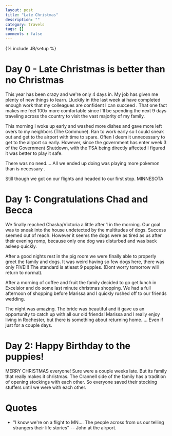 ```yaml
---
layout: post
title: "Late Christmas"
description: ""
category: travels
tags: []
comments : false
---
```

{% include JB/setup %}



# Day 0 - Late Christmas  is better than no Christmas 

This year has been crazy and we're only 4 days in. My job has given me plenty of new things to learn. Lluckily in tthe last week ai have completed enough work that my colleagues are confident I can succeed . That one fact makes me feel 100x more comfortable since I'll be spending the next 9 days traveling across the country to visit the vast majority of my family.

This morning I woke up early and washed more dishes and gave more left overs to my neighbors (The Commune). Ran to work early so I could sneak out and get to the airport with time to spare. Often  I deem it unnecessary to get to the airport so early. However, since the government has enter week 3 of the Government Shutdown, with the TSA being directly affected I figured it was better to play it safe.

There was no need.... All we ended up doing was playing more pokemon than is necessary . 

Still though we got on our flights and headed to our first stop. MINNESOTA

# Day 1: Congratulations Chad and Becca

We finally reached Chaska/Victoria a little after 1 in the morning. Our goal was to sneak into the house undetected by the multitudes of dogs. Success seemed out of reach.  However it seems the dogs were as tired as us after their evening romp, because only one dog was disturbed and was back asleep quickly.

After a good nights rest in the pig room we were finally able to properly greet the family and dogs. It was weird having so few dogs here, there was only FIVE!!! The standard is atleast 9 puppies. (Dont worry tomorrow will return to normal). 

After a morning of coffee and fruit the family decided to go get lunch in Excelsior and do some last minute christmas shopping. We had a full afternoon of shopping before Marissa and I quickly rushed off to our friends wedding.

The night was amazing. The bride was beautiful and it gave us an opportunity to catch up with all our old friends! Marissa and I really enjoy living in Rochester, but there is something about returning home..... Even if just for a couple days.

# Day 2: Happy Birthday to the puppies!

MERRY CHRISTMAS everyone! Sure were a couple weeks late. But its family that really makes it christmas. The Crannell side of the family has a tradition of opening stockings with each other.  So everyone saved their stocking stuffers until we were with each other.

# Quotes

* "I know we're on a flight to MN.... The people across from us our telling strangers their life stories" -- John at the airport.


